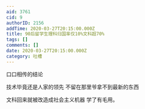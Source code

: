 ```yaml
---
aid: 3761
cid: 9
authorID: 2156
addTime: 2020-03-27T20:15:00.000Z
title: 90后留学生理科归国率仅10%文科超70%
tags: []
comments: []
date: 2020-03-27T20:15:00.000Z
category: 吐槽
---
```


口口相传的结论

技术毕竟还是人家的领先 不留在那里爷拿不到最新的东西

文科回来就被改造成社会主义机器 学了有毛用。

